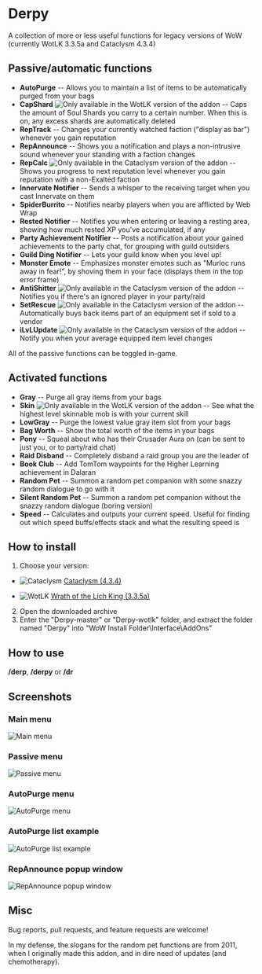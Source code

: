 # Derpy
A collection of more or less useful functions for legacy versions of WoW (currently WotLK 3.3.5a and Cataclysm 4.3.4)


## Passive/automatic functions
- **AutoPurge** -- Allows you to maintain a list of items to be automatically purged from your bags
- **CapShard** ![Only available in the WotLK version of the addon][wotlk] -- Caps the amount of Soul Shards you carry to a certain number. When this is on, any excess shards are automatically deleted
- **RepTrack** -- Changes your currently watched faction ("display as bar") whenever you gain reputation
- **RepAnnounce** -- Shows you a notification and plays a non-intrusive sound whenever your standing with a faction changes
- **RepCalc** ![Only available in the Cataclysm version of the addon][cata] -- Shows you progress to next reputation level whenever you gain reputation with a non-Exalted faction
- **Innervate Notifier** -- Sends a whisper to the receiving target when you cast Innervate on them
- **SpiderBurrito** -- Notifies nearby players when you are afflicted by Web Wrap
- **Rested Notifier** -- Notifies you when entering or leaving a resting area, showing how much rested XP you've accumulated, if any
- **Party Achievement Notifier** -- Posts a notification about your gained achievements to the party chat, for grouping with guild outsiders
- **Guild Ding Notifier** -- Lets your guild know when you level up!
- **Monster Emote** -- Emphasizes monster emotes such as "Murloc runs away in fear!", by shoving them in your face (displays them in the top error frame)
- **AntiShitter** ![Only available in the Cataclysm version of the addon][cata] -- Notifies you if there's an ignored player in your party/raid
- **SetRescue** ![Only available in the Cataclysm version of the addon][cata] -- Automatically buys back items part of an equipment set if sold to a vendor
- **iLvLUpdate** ![Only available in the Cataclysm version of the addon][cata] -- Notify you when your average equipped item level changes

All of the passive functions can be toggled in-game.

## Activated functions
- **Gray** -- Purge all gray items from your bags
- **Skin** ![Only available in the WotLK version of the addon][wotlk] -- See what the highest level skinnable mob is with your current skill
- **LowGray** -- Purge the lowest value gray item slot from your bags
- **Bag Worth** -- Show the total worth of the items in your bags
- **Pony** -- Squeal about who has their Crusader Aura on (can be sent to just you, or to party/raid chat)
- **Raid Disband** -- Completely disband a raid group you are the leader of
- **Book Club** -- Add TomTom waypoints for the Higher Learning achievement in Dalaran
- **Random Pet** -- Summon a random pet companion with some snazzy random dialogue to go with it
- **Silent Random Pet** -- Summon a random pet companion without the snazzy random dialogue (boring version)
- **Speed** -- Calculates and outputs your current speed. Useful for finding out which speed buffs/effects stack and what the resulting speed is

## How to install
1. Choose your version:

  - ![Cataclysm][cata]
  [Cataclysm (4.3.4)](https://github.com/xdpirate/derpy/archive/master.zip)
  
  - ![WotLK][wotlk]
  [Wrath of the Lich King (3.3.5a)](https://github.com/xdpirate/derpy/archive/wotlk.zip)
2. Open the downloaded archive
3. Enter the "Derpy-master" or "Derpy-wotlk" folder, and extract the folder named "Derpy" into "WoW Install Folder\Interface\AddOns"

## How to use
**/derp**, **/derpy** or **/dr**

## Screenshots

### Main menu
![Main menu][mainMenu]

### Passive menu
![Passive menu][passiveMenu]

### AutoPurge menu
![AutoPurge menu][autoPurgeMenu]

### AutoPurge list example
![AutoPurge list example][autoPurgeList]

### RepAnnounce popup window
![RepAnnounce popup window][repAnnounce]

## Misc
Bug reports, pull requests, and feature requests are welcome!

In my defense, the slogans for the random pet functions are from 2011, when I originally made this addon, and in dire need of updates (and chemotherapy).

[mainMenu]: https://i.imgur.com/syKYJ1Z.png "Main menu"
[passiveMenu]: https://i.imgur.com/3JCYVEt.png "Passive menu"
[autoPurgeMenu]: https://i.imgur.com/WRJdGAp.png "AutoPurge menu"
[autoPurgeList]: https://i.imgur.com/jgysPOi.png "AutoPurge list example"
[repAnnounce]: https://i.imgur.com/x4T8b8t.jpg "RepAnnounce popup window"
[wotlk]: https://i.imgur.com/WsAkpoC.png "Only available in the WotLK version of the addon"
[cata]: https://i.imgur.com/5wkh2Eo.png "Only available in the Cataclysm version of the addon"